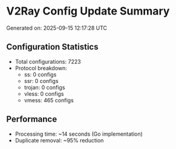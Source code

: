 # V2Ray Config Update Summary
Generated on: 2025-09-15 12:17:28 UTC

## Configuration Statistics
- Total configurations: 7223
- Protocol breakdown:
  - ss: 0 configs
  - ssr: 0 configs
  - trojan: 0 configs
  - vless: 0 configs
  - vmess: 465 configs

## Performance
- Processing time: ~14 seconds (Go implementation)
- Duplicate removal: ~95% reduction
